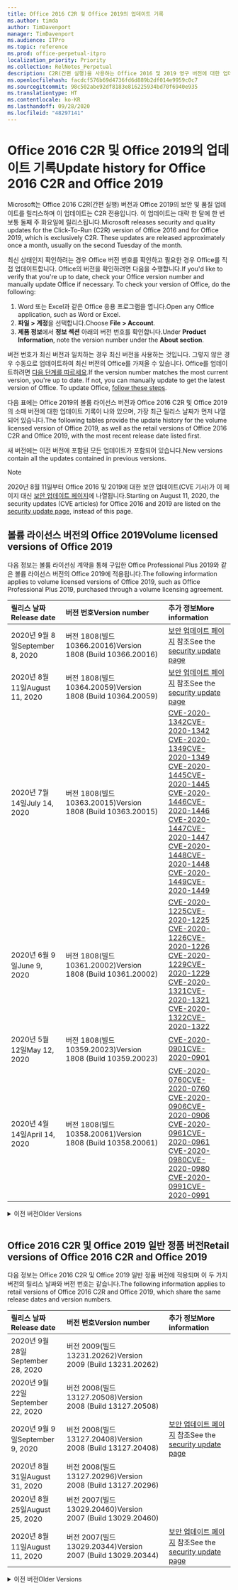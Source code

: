 ```yaml
---
title: Office 2016 C2R 및 Office 2019의 업데이트 기록
ms.author: timda
author: TimDavenport
manager: TimDavenport
ms.audience: ITPro
ms.topic: reference
ms.prod: office-perpetual-itpro
localization_priority: Priority
ms.collection: RelNotes_Perpetual
description: C2R(간편 실행)을 사용하는 Office 2016 및 2019 영구 버전에 대한 업데이트 기록을 IT 전문가에게 제공합니다.
ms.openlocfilehash: facdcf576b69d4736fd6d889b2df014e9959c0c7
ms.sourcegitcommit: 98c502abe92df8183e816225934bd70f6940e935
ms.translationtype: HT
ms.contentlocale: ko-KR
ms.lasthandoff: 09/28/2020
ms.locfileid: "48297141"
---
```

# <a name="update-history-for-office-2016-c2r-and-office-2019"></a><span data-ttu-id="ef72d-103">Office 2016 C2R 및 Office 2019의 업데이트 기록</span><span class="sxs-lookup"><span data-stu-id="ef72d-103">Update history for Office 2016 C2R and Office 2019</span></span>

<span data-ttu-id="ef72d-p101">Microsoft는 Office 2016 C2R(간편 실행) 버전과 Office 2019의 보안 및 품질 업데이트를 릴리스하며 이 업데이트는 C2R 전용입니다. 이 업데이트는 대략 한 달에 한 번 보통 둘째 주 화요일에 릴리스됩니다.</span><span class="sxs-lookup"><span data-stu-id="ef72d-p101">Microsoft releases security and quality updates for the Click-To-Run (C2R) version of Office 2016 and for Office 2019, which is exclusively C2R. These updates are released approximately once a month, usually on the second Tuesday of the month.</span></span>

<span data-ttu-id="ef72d-p102">최신 상태인지 확인하려는 경우 Office 버전 번호를 확인하고 필요한 경우 Office를 직접 업데이트합니다. Office의 버전을 확인하려면 다음을 수행합니다.</span><span class="sxs-lookup"><span data-stu-id="ef72d-p102">If you'd like to verify that you're up to date, check your Office version number and manually update Office if necessary. To check your version of Office, do the following:</span></span>

  1.    <span data-ttu-id="ef72d-108">Word 또는 Excel과 같은 Office 응용 프로그램을 엽니다.</span><span class="sxs-lookup"><span data-stu-id="ef72d-108">Open any Office application, such as Word or Excel.</span></span>
  2.    <span data-ttu-id="ef72d-109">**파일 > 계정**을 선택합니다.</span><span class="sxs-lookup"><span data-stu-id="ef72d-109">Choose **File > Account**.</span></span>
  3.    <span data-ttu-id="ef72d-110">**제품 정보**에서 **정보 섹션** 아래의 버전 번호를 확인합니다.</span><span class="sxs-lookup"><span data-stu-id="ef72d-110">Under **Product Information**, note the version number under the **About section**.</span></span>

<span data-ttu-id="ef72d-p103">버전 번호가 최신 버전과 일치하는 경우 최신 버전을 사용하는 것입니다. 그렇지 않은 경우 수동으로 업데이트하여 최신 버전의 Office를 가져올 수 있습니다. Office를 업데이트하려면 [다음 단계를 따르세요](https://support.office.com/article/2ab296f3-7f03-43a2-8e50-46de917611c5).</span><span class="sxs-lookup"><span data-stu-id="ef72d-p103">If the version number matches the most current version, you're up to date. If not, you can manually update to get the latest version of Office. To update Office, [follow these steps](https://support.office.com/article/2ab296f3-7f03-43a2-8e50-46de917611c5).</span></span>


<span data-ttu-id="ef72d-114">다음 표에는 Office 2019의 볼륨 라이선스 버전과 Office 2016 C2R 및 Office 2019의 소매 버전에 대한 업데이트 기록이 나와 있으며, 가장 최근 릴리스 날짜가 먼저 나열되어 있습니다.</span><span class="sxs-lookup"><span data-stu-id="ef72d-114">The following tables provide the update history for the volume licensed version of Office 2019, as well as the retail versions of Office 2016 C2R and Office 2019, with the most recent release date listed first.</span></span>

<span data-ttu-id="ef72d-115">새 버전에는 이전 버전에 포함된 모든 업데이트가 포함되어 있습니다.</span><span class="sxs-lookup"><span data-stu-id="ef72d-115">New versions contain all the updates contained in previous versions.</span></span>


 > [!NOTE]
> <span data-ttu-id="ef72d-116">2020년 8월 11일부터 Office 2016 및 2019에 대한 보안 업데이트(CVE 기사)가 이 페이지 대신 [ 보안 업데이트 페이지](https://docs.microsoft.com/officeupdates/microsoft365-apps-security-updates)에 나열됩니다.</span><span class="sxs-lookup"><span data-stu-id="ef72d-116">Starting on August 11, 2020, the security updates (CVE articles) for Office 2016 and 2019 are listed on the [security update page](https://docs.microsoft.com/officeupdates/microsoft365-apps-security-updates), instead of this page.</span></span> 


## <a name="volume-licensed-versions-of-office-2019"></a><span data-ttu-id="ef72d-117">볼륨 라이선스 버전의 Office 2019</span><span class="sxs-lookup"><span data-stu-id="ef72d-117">Volume licensed versions of Office 2019</span></span>
<span data-ttu-id="ef72d-118">다음 정보는 볼륨 라이선싱 계약을 통해 구입한 Office Professional Plus 2019와 같은 볼륨 라이선스 버전의 Office 2019에 적용됩니다.</span><span class="sxs-lookup"><span data-stu-id="ef72d-118">The following information applies to volume licensed versions of Office 2019, such as Office Professional Plus 2019, purchased through a volume licensing agreement.</span></span>

[//]: # (VL 테이블 시작 제거 안 함)


|<span data-ttu-id="ef72d-120">**릴리스 날짜**</span><span class="sxs-lookup"><span data-stu-id="ef72d-120">**Release date**</span></span>|<span data-ttu-id="ef72d-121">**버전 번호**</span><span class="sxs-lookup"><span data-stu-id="ef72d-121">**Version number**</span></span>|<span data-ttu-id="ef72d-122">**추가 정보**</span><span class="sxs-lookup"><span data-stu-id="ef72d-122">**More information**</span></span>|
|:-----|:-----|:-----|
|<span data-ttu-id="ef72d-123">2020년 9월 8일</span><span class="sxs-lookup"><span data-stu-id="ef72d-123">September 8, 2020</span></span>|<span data-ttu-id="ef72d-124">버전 1808(빌드 10366.20016)</span><span class="sxs-lookup"><span data-stu-id="ef72d-124">Version 1808 (Build 10366.20016)</span></span>|<span data-ttu-id="ef72d-125">[보안 업데이트 페이지](https://docs.microsoft.com/officeupdates/microsoft365-apps-security-updates) 참조</span><span class="sxs-lookup"><span data-stu-id="ef72d-125">See the [security update page](https://docs.microsoft.com/officeupdates/microsoft365-apps-security-updates)</span></span> |
|<span data-ttu-id="ef72d-126">2020년 8월 11일</span><span class="sxs-lookup"><span data-stu-id="ef72d-126">August 11, 2020</span></span>|<span data-ttu-id="ef72d-127">버전 1808(빌드 10364.20059)</span><span class="sxs-lookup"><span data-stu-id="ef72d-127">Version 1808 (Build 10364.20059)</span></span>|<span data-ttu-id="ef72d-128">[보안 업데이트 페이지](https://docs.microsoft.com/officeupdates/microsoft365-apps-security-updates) 참조</span><span class="sxs-lookup"><span data-stu-id="ef72d-128">See the [security update page](https://docs.microsoft.com/officeupdates/microsoft365-apps-security-updates)</span></span> |
|<span data-ttu-id="ef72d-129">2020년 7월 14일</span><span class="sxs-lookup"><span data-stu-id="ef72d-129">July 14, 2020</span></span>   |<span data-ttu-id="ef72d-130">버전 1808(빌드 10363.20015)</span><span class="sxs-lookup"><span data-stu-id="ef72d-130">Version 1808 (Build 10363.20015)</span></span>  |[<span data-ttu-id="ef72d-131">CVE-2020-1342</span><span class="sxs-lookup"><span data-stu-id="ef72d-131">CVE-2020-1342</span></span>](https://portal.msrc.microsoft.com/ko-KR/security-guidance/advisory/CVE-2020-1342) <br/>[<span data-ttu-id="ef72d-132">CVE-2020-1349</span><span class="sxs-lookup"><span data-stu-id="ef72d-132">CVE-2020-1349</span></span>](https://portal.msrc.microsoft.com/ko-KR/security-guidance/advisory/CVE-2020-1349) <br/>[<span data-ttu-id="ef72d-133">CVE-2020-1445</span><span class="sxs-lookup"><span data-stu-id="ef72d-133">CVE-2020-1445</span></span>](https://portal.msrc.microsoft.com/ko-KR/security-guidance/advisory/CVE-2020-1445) <br/>[<span data-ttu-id="ef72d-134">CVE-2020-1446</span><span class="sxs-lookup"><span data-stu-id="ef72d-134">CVE-2020-1446</span></span>](https://portal.msrc.microsoft.com/ko-KR/security-guidance/advisory/CVE-2020-1446) <br/>[<span data-ttu-id="ef72d-135">CVE-2020-1447</span><span class="sxs-lookup"><span data-stu-id="ef72d-135">CVE-2020-1447</span></span>](https://portal.msrc.microsoft.com/ko-KR/security-guidance/advisory/CVE-2020-1447) <br/>[<span data-ttu-id="ef72d-136">CVE-2020-1448</span><span class="sxs-lookup"><span data-stu-id="ef72d-136">CVE-2020-1448</span></span>](https://portal.msrc.microsoft.com/ko-KR/security-guidance/advisory/CVE-2020-1448) <br/>[<span data-ttu-id="ef72d-137">CVE-2020-1449</span><span class="sxs-lookup"><span data-stu-id="ef72d-137">CVE-2020-1449</span></span>](https://portal.msrc.microsoft.com/ko-KR/security-guidance/advisory/CVE-2020-1449) <br/>|
|<span data-ttu-id="ef72d-138">2020년 6월 9일</span><span class="sxs-lookup"><span data-stu-id="ef72d-138">June 9, 2020</span></span>   |<span data-ttu-id="ef72d-139">버전 1808(빌드 10361.20002)</span><span class="sxs-lookup"><span data-stu-id="ef72d-139">Version 1808 (Build 10361.20002)</span></span>  |[<span data-ttu-id="ef72d-140">CVE-2020-1225</span><span class="sxs-lookup"><span data-stu-id="ef72d-140">CVE-2020-1225</span></span>](https://portal.msrc.microsoft.com/ko-KR/security-guidance/advisory/CVE-2020-1225) <br/> [<span data-ttu-id="ef72d-141">CVE-2020-1226</span><span class="sxs-lookup"><span data-stu-id="ef72d-141">CVE-2020-1226</span></span>](https://portal.msrc.microsoft.com/ko-KR/security-guidance/advisory/CVE-2020-1226) <br/>[<span data-ttu-id="ef72d-142">CVE-2020-1229</span><span class="sxs-lookup"><span data-stu-id="ef72d-142">CVE-2020-1229</span></span>](https://portal.msrc.microsoft.com/ko-KR/security-guidance/advisory/CVE-2020-1229) <br/>[<span data-ttu-id="ef72d-143">CVE-2020-1321</span><span class="sxs-lookup"><span data-stu-id="ef72d-143">CVE-2020-1321</span></span>](https://portal.msrc.microsoft.com/ko-KR/security-guidance/advisory/CVE-2020-1321) <br/>[<span data-ttu-id="ef72d-144">CVE-2020-1322</span><span class="sxs-lookup"><span data-stu-id="ef72d-144">CVE-2020-1322</span></span>](https://portal.msrc.microsoft.com/ko-KR/security-guidance/advisory/CVE-2020-1322) <br/>|
|<span data-ttu-id="ef72d-145">2020년 5월 12일</span><span class="sxs-lookup"><span data-stu-id="ef72d-145">May 12, 2020</span></span>   |<span data-ttu-id="ef72d-146">버전 1808(빌드 10359.20023)</span><span class="sxs-lookup"><span data-stu-id="ef72d-146">Version 1808 (Build 10359.20023)</span></span>  |[<span data-ttu-id="ef72d-147">CVE-2020-0901</span><span class="sxs-lookup"><span data-stu-id="ef72d-147">CVE-2020-0901</span></span>](https://portal.msrc.microsoft.com/ko-KR/security-guidance/advisory/CVE-2020-0901) <br/> |
|<span data-ttu-id="ef72d-148">2020년 4월 14일</span><span class="sxs-lookup"><span data-stu-id="ef72d-148">April 14, 2020</span></span>   |<span data-ttu-id="ef72d-149">버전 1808(빌드 10358.20061)</span><span class="sxs-lookup"><span data-stu-id="ef72d-149">Version 1808 (Build 10358.20061)</span></span>  |[<span data-ttu-id="ef72d-150">CVE-2020-0760</span><span class="sxs-lookup"><span data-stu-id="ef72d-150">CVE-2020-0760</span></span>](https://portal.msrc.microsoft.com/ko-KR/security-guidance/advisory/CVE-2020-0760) <br/> [<span data-ttu-id="ef72d-151">CVE-2020-0906</span><span class="sxs-lookup"><span data-stu-id="ef72d-151">CVE-2020-0906</span></span>](https://portal.msrc.microsoft.com/ko-KR/security-guidance/advisory/CVE-2020-0906) <br/> [<span data-ttu-id="ef72d-152">CVE-2020-0961</span><span class="sxs-lookup"><span data-stu-id="ef72d-152">CVE-2020-0961</span></span>](https://portal.msrc.microsoft.com/ko-KR/security-guidance/advisory/CVE-2020-0961) <br/> [<span data-ttu-id="ef72d-153">CVE-2020-0980</span><span class="sxs-lookup"><span data-stu-id="ef72d-153">CVE-2020-0980</span></span>](https://portal.msrc.microsoft.com/ko-KR/security-guidance/advisory/CVE-2020-0980) <br/>[<span data-ttu-id="ef72d-154">CVE-2020-0991</span><span class="sxs-lookup"><span data-stu-id="ef72d-154">CVE-2020-0991</span></span>](https://portal.msrc.microsoft.com/ko-KR/security-guidance/advisory/CVE-2020-0991) <br/> |


[//]: # (VL TABLE END를 제거하지 마십시오.)

<details>
<summary><span data-ttu-id="ef72d-156">이전 버전</span><span class="sxs-lookup"><span data-stu-id="ef72d-156">Older Versions</span></span></summary>
 

[//]: # (VL 오래된 테이블 시작)을(를) 제거하지 마십시오.


|<span data-ttu-id="ef72d-158">**릴리스 날짜**</span><span class="sxs-lookup"><span data-stu-id="ef72d-158">**Release date**</span></span>|<span data-ttu-id="ef72d-159">**버전 번호**</span><span class="sxs-lookup"><span data-stu-id="ef72d-159">**Version number**</span></span>|<span data-ttu-id="ef72d-160">**추가 정보**</span><span class="sxs-lookup"><span data-stu-id="ef72d-160">**More information**</span></span>|
|:-----|:-----|:-----|
|<span data-ttu-id="ef72d-161">2020년 3월 10일</span><span class="sxs-lookup"><span data-stu-id="ef72d-161">March 10, 2020</span></span>   |<span data-ttu-id="ef72d-162">버전 1808 (빌드 10357.20081)</span><span class="sxs-lookup"><span data-stu-id="ef72d-162">Version 1808 (Build 10357.20081)</span></span>  |[<span data-ttu-id="ef72d-163">CVE-2020-0850</span><span class="sxs-lookup"><span data-stu-id="ef72d-163">CVE-2020-0850</span></span>](https://portal.msrc.microsoft.com/ko-KR/security-guidance/advisory/CVE-2020-0850) <br/> [<span data-ttu-id="ef72d-164">CVE-2020-0852</span><span class="sxs-lookup"><span data-stu-id="ef72d-164">CVE-2020-0852</span></span>](https://portal.msrc.microsoft.com/ko-KR/security-guidance/advisory/CVE-2020-0852) <br/> [<span data-ttu-id="ef72d-165">CVE-2020-0892</span><span class="sxs-lookup"><span data-stu-id="ef72d-165">CVE-2020-0892</span></span>](https://portal.msrc.microsoft.com/ko-KR/security-guidance/advisory/CVE-2020-0892) <br/>  |
|<span data-ttu-id="ef72d-166">2020년 2월 11일</span><span class="sxs-lookup"><span data-stu-id="ef72d-166">February 11, 2020</span></span>   |<span data-ttu-id="ef72d-167">버전 1808 (빌드 10356.20006)</span><span class="sxs-lookup"><span data-stu-id="ef72d-167">Version 1808 (Build 10356.20006)</span></span>  |[<span data-ttu-id="ef72d-168">CVE-2020-0696</span><span class="sxs-lookup"><span data-stu-id="ef72d-168">CVE-2020-0696</span></span>](https://portal.msrc.microsoft.com/ko-KR/security-guidance/advisory/CVE-2020-0696) <br/> [<span data-ttu-id="ef72d-169">CVE-2020-0759</span><span class="sxs-lookup"><span data-stu-id="ef72d-169">CVE-2020-0759</span></span>](https://portal.msrc.microsoft.com/ko-KR/security-guidance/advisory/CVE-2020-0759) <br/>  |


[//]: # (VL 오래된 테이블 종료)를 제거하지 마십시오.

</details>


<br/>

## <a name="retail-versions-of-office-2016-c2r-and-office-2019"></a><span data-ttu-id="ef72d-171">Office 2016 C2R 및 Office 2019 일반 정품 버전</span><span class="sxs-lookup"><span data-stu-id="ef72d-171">Retail versions of Office 2016 C2R and Office 2019</span></span>
<span data-ttu-id="ef72d-172">다음 정보는 Office 2016 C2R 및 Office 2019 일반 정품 버전에 적용되며 이 두 가지 버전의 릴리스 날짜와 버전 번호는 같습니다.</span><span class="sxs-lookup"><span data-stu-id="ef72d-172">The following information applies to retail versions of Office 2016 C2R and Office 2019, which share the same release dates and version numbers.</span></span>

[//]: # (VL 테이블 시작 제거 안 함)


|<span data-ttu-id="ef72d-174">**릴리스 날짜**</span><span class="sxs-lookup"><span data-stu-id="ef72d-174">**Release date**</span></span>|<span data-ttu-id="ef72d-175">**버전 번호**</span><span class="sxs-lookup"><span data-stu-id="ef72d-175">**Version number**</span></span>|<span data-ttu-id="ef72d-176">**추가 정보**</span><span class="sxs-lookup"><span data-stu-id="ef72d-176">**More information**</span></span>|
|:-----|:-----|:-----|
|<span data-ttu-id="ef72d-177">2020년 9월 28일</span><span class="sxs-lookup"><span data-stu-id="ef72d-177">September 28, 2020</span></span>|<span data-ttu-id="ef72d-178">버전 2009(빌드 13231.20262)</span><span class="sxs-lookup"><span data-stu-id="ef72d-178">Version 2009 (Build 13231.20262)</span></span>| |
|<span data-ttu-id="ef72d-179">2020년 9월 22일</span><span class="sxs-lookup"><span data-stu-id="ef72d-179">September 22, 2020</span></span>|<span data-ttu-id="ef72d-180">버전 2008(빌드 13127.20508)</span><span class="sxs-lookup"><span data-stu-id="ef72d-180">Version 2008 (Build 13127.20508)</span></span>| |
|<span data-ttu-id="ef72d-181">2020년 9월 9일</span><span class="sxs-lookup"><span data-stu-id="ef72d-181">September 9, 2020</span></span>|<span data-ttu-id="ef72d-182">버전 2008(빌드 13127.20408)</span><span class="sxs-lookup"><span data-stu-id="ef72d-182">Version 2008 (Build 13127.20408)</span></span>|<span data-ttu-id="ef72d-183">[보안 업데이트 페이지](https://docs.microsoft.com/officeupdates/microsoft365-apps-security-updates) 참조</span><span class="sxs-lookup"><span data-stu-id="ef72d-183">See the [security update page](https://docs.microsoft.com/officeupdates/microsoft365-apps-security-updates)</span></span> |
|<span data-ttu-id="ef72d-184">2020년 8월 31일</span><span class="sxs-lookup"><span data-stu-id="ef72d-184">August 31, 2020</span></span>|<span data-ttu-id="ef72d-185">버전 2008(빌드 13127.20296)</span><span class="sxs-lookup"><span data-stu-id="ef72d-185">Version 2008 (Build 13127.20296)</span></span>| |
|<span data-ttu-id="ef72d-186">2020년 8월 25일</span><span class="sxs-lookup"><span data-stu-id="ef72d-186">August 25, 2020</span></span>|<span data-ttu-id="ef72d-187">버전 2007(빌드 13029.20460)</span><span class="sxs-lookup"><span data-stu-id="ef72d-187">Version 2007 (Build 13029.20460)</span></span>| |
|<span data-ttu-id="ef72d-188">2020년 8월 11일</span><span class="sxs-lookup"><span data-stu-id="ef72d-188">August 11, 2020</span></span>|<span data-ttu-id="ef72d-189">버전 2007(빌드 13029.20344)</span><span class="sxs-lookup"><span data-stu-id="ef72d-189">Version 2007 (Build 13029.20344)</span></span>|<span data-ttu-id="ef72d-190">[보안 업데이트 페이지](https://docs.microsoft.com/officeupdates/microsoft365-apps-security-updates) 참조</span><span class="sxs-lookup"><span data-stu-id="ef72d-190">See the [security update page](https://docs.microsoft.com/officeupdates/microsoft365-apps-security-updates)</span></span> |


[//]: # (VL 테이블 시작 제거 안 함)

<details>
<summary><span data-ttu-id="ef72d-192">이전 버전</span><span class="sxs-lookup"><span data-stu-id="ef72d-192">Older Versions</span></span></summary>
 

[//]: # (VL 테이블 시작 제거 안 함)


|<span data-ttu-id="ef72d-194">**릴리스 날짜**</span><span class="sxs-lookup"><span data-stu-id="ef72d-194">**Release date**</span></span>|<span data-ttu-id="ef72d-195">**버전 번호**</span><span class="sxs-lookup"><span data-stu-id="ef72d-195">**Version number**</span></span>|<span data-ttu-id="ef72d-196">**추가 정보**</span><span class="sxs-lookup"><span data-stu-id="ef72d-196">**More information**</span></span>|
|:-----|:-----|:-----|
|<span data-ttu-id="ef72d-197">2020년 7월 30일</span><span class="sxs-lookup"><span data-stu-id="ef72d-197">July 30, 2020</span></span>|<span data-ttu-id="ef72d-198">버전 2007(빌드 13029.20308)</span><span class="sxs-lookup"><span data-stu-id="ef72d-198">Version 2007 (Build 13029.20308)</span></span>  |<span data-ttu-id="ef72d-199">다양한 버그 및 성능 수정 사항.</span><span class="sxs-lookup"><span data-stu-id="ef72d-199">Various bug and performance fixes.</span></span>  <br/>  |
|<span data-ttu-id="ef72d-200">2020년 7월 28일</span><span class="sxs-lookup"><span data-stu-id="ef72d-200">July 28, 2020</span></span>|<span data-ttu-id="ef72d-201">버전 2006(빌드 13001.20498)</span><span class="sxs-lookup"><span data-stu-id="ef72d-201">Version 2006 (Build 13001.20498)</span></span>  |<span data-ttu-id="ef72d-202">다양한 버그 및 성능 수정 사항.</span><span class="sxs-lookup"><span data-stu-id="ef72d-202">Various bug and performance fixes.</span></span>  <br/>  |
|<span data-ttu-id="ef72d-203">2020년 7월 14일</span><span class="sxs-lookup"><span data-stu-id="ef72d-203">July 14, 2020</span></span>|<span data-ttu-id="ef72d-204">버전 2006(빌드 13001.20384)</span><span class="sxs-lookup"><span data-stu-id="ef72d-204">Version 2006 (Build 13001.20384)</span></span>  |[<span data-ttu-id="ef72d-205">CVE-2020-1342</span><span class="sxs-lookup"><span data-stu-id="ef72d-205">CVE-2020-1342</span></span>](https://portal.msrc.microsoft.com/ko-KR/security-guidance/advisory/CVE-2020-1342) <br/>[<span data-ttu-id="ef72d-206">CVE-2020-1349</span><span class="sxs-lookup"><span data-stu-id="ef72d-206">CVE-2020-1349</span></span>](https://portal.msrc.microsoft.com/ko-KR/security-guidance/advisory/CVE-2020-1349) <br/>[<span data-ttu-id="ef72d-207">CVE-2020-1445</span><span class="sxs-lookup"><span data-stu-id="ef72d-207">CVE-2020-1445</span></span>](https://portal.msrc.microsoft.com/ko-KR/security-guidance/advisory/CVE-2020-1445) <br/>[<span data-ttu-id="ef72d-208">CVE-2020-1446</span><span class="sxs-lookup"><span data-stu-id="ef72d-208">CVE-2020-1446</span></span>](https://portal.msrc.microsoft.com/ko-KR/security-guidance/advisory/CVE-2020-1446) <br/>[<span data-ttu-id="ef72d-209">CVE-2020-1447</span><span class="sxs-lookup"><span data-stu-id="ef72d-209">CVE-2020-1447</span></span>](https://portal.msrc.microsoft.com/ko-KR/security-guidance/advisory/CVE-2020-1447) <br/>[<span data-ttu-id="ef72d-210">CVE-2020-1449</span><span class="sxs-lookup"><span data-stu-id="ef72d-210">CVE-2020-1449</span></span>](https://portal.msrc.microsoft.com/ko-KR/security-guidance/advisory/CVE-2020-1449) <br/>[<span data-ttu-id="ef72d-211">CVE-2020-1458</span><span class="sxs-lookup"><span data-stu-id="ef72d-211">CVE-2020-1458</span></span>](https://portal.msrc.microsoft.com/ko-KR/security-guidance/advisory/CVE-2020-1458) <br/>|
|<span data-ttu-id="ef72d-212">2020년 6월 30일</span><span class="sxs-lookup"><span data-stu-id="ef72d-212">June 30, 2020</span></span>|<span data-ttu-id="ef72d-213">버전 2006(빌드 13001.20266)</span><span class="sxs-lookup"><span data-stu-id="ef72d-213">Version 2006 (Build 13001.20266)</span></span>  |<span data-ttu-id="ef72d-214">다양한 버그 및 성능 수정 사항.</span><span class="sxs-lookup"><span data-stu-id="ef72d-214">Various bug and performance fixes.</span></span>  <br/>  |
|<span data-ttu-id="ef72d-215">2020년 6월 24일</span><span class="sxs-lookup"><span data-stu-id="ef72d-215">June 24, 2020</span></span>|<span data-ttu-id="ef72d-216">버전 2005(빌드 12827.20470)</span><span class="sxs-lookup"><span data-stu-id="ef72d-216">Version 2005 (Build 12827.20470)</span></span>  |<span data-ttu-id="ef72d-217">다양한 버그 및 성능 수정 사항.</span><span class="sxs-lookup"><span data-stu-id="ef72d-217">Various bug and performance fixes.</span></span>  <br/>  |
|<span data-ttu-id="ef72d-218">2020년 6월 9일</span><span class="sxs-lookup"><span data-stu-id="ef72d-218">June 9, 2020</span></span>|<span data-ttu-id="ef72d-219">버전 2005(빌드 12827.20336)</span><span class="sxs-lookup"><span data-stu-id="ef72d-219">Version 2005 (Build 12827.20336)</span></span>  |[<span data-ttu-id="ef72d-220">CVE-2020-1225</span><span class="sxs-lookup"><span data-stu-id="ef72d-220">CVE-2020-1225</span></span>](https://portal.msrc.microsoft.com/ko-KR/security-guidance/advisory/CVE-2020-1225)  <br/> [<span data-ttu-id="ef72d-221">CVE-2020-1226</span><span class="sxs-lookup"><span data-stu-id="ef72d-221">CVE-2020-1226</span></span>](https://portal.msrc.microsoft.com/ko-KR/security-guidance/advisory/CVE-2020-1226)  <br/> [<span data-ttu-id="ef72d-222">CVE-2020-1229</span><span class="sxs-lookup"><span data-stu-id="ef72d-222">CVE-2020-1229</span></span>](https://portal.msrc.microsoft.com/ko-KR/security-guidance/advisory/CVE-2020-1229)  <br/> [<span data-ttu-id="ef72d-223">CVE-2020-1321</span><span class="sxs-lookup"><span data-stu-id="ef72d-223">CVE-2020-1321</span></span>](https://portal.msrc.microsoft.com/ko-KR/security-guidance/advisory/CVE-2020-1321)  <br/> [<span data-ttu-id="ef72d-224">CVE-2020-1322</span><span class="sxs-lookup"><span data-stu-id="ef72d-224">CVE-2020-1322</span></span>](https://portal.msrc.microsoft.com/ko-KR/security-guidance/advisory/CVE-2020-1322)  <br/>|
|<span data-ttu-id="ef72d-225">2020년 6월 2일</span><span class="sxs-lookup"><span data-stu-id="ef72d-225">June 2, 2020</span></span>|<span data-ttu-id="ef72d-226">버전 2005(빌드 12827.20268)</span><span class="sxs-lookup"><span data-stu-id="ef72d-226">Version 2005 (Build 12827.20268)</span></span>  |<span data-ttu-id="ef72d-227">다양한 버그 및 성능 수정 사항.</span><span class="sxs-lookup"><span data-stu-id="ef72d-227">Various bug and performance fixes.</span></span>  <br/>  |
|<span data-ttu-id="ef72d-228">2020년 5월 21일</span><span class="sxs-lookup"><span data-stu-id="ef72d-228">May 21, 2020</span></span>|<span data-ttu-id="ef72d-229">버전 2004(빌드 12730.20352)</span><span class="sxs-lookup"><span data-stu-id="ef72d-229">Version 2004 (Build 12730.20352)</span></span>  |<span data-ttu-id="ef72d-230">다양한 버그 및 성능 수정 사항.</span><span class="sxs-lookup"><span data-stu-id="ef72d-230">Various bug and performance fixes.</span></span>  <br/>  |
|<span data-ttu-id="ef72d-231">2020년 5월 12일</span><span class="sxs-lookup"><span data-stu-id="ef72d-231">May 12, 2020</span></span>|<span data-ttu-id="ef72d-232">버전 2004(버전 12730.20270)</span><span class="sxs-lookup"><span data-stu-id="ef72d-232">Version 2004 (Build 12730.20270)</span></span>  |[<span data-ttu-id="ef72d-233">CVE-2020-0901</span><span class="sxs-lookup"><span data-stu-id="ef72d-233">CVE-2020-0901</span></span>](https://portal.msrc.microsoft.com/ko-KR/security-guidance/advisory/CVE-2020-0901)  <br/>  |
|<span data-ttu-id="ef72d-234">2020년 5월 4일</span><span class="sxs-lookup"><span data-stu-id="ef72d-234">May 4, 2020</span></span>|<span data-ttu-id="ef72d-235">버전 2004(빌드 12730.20250)</span><span class="sxs-lookup"><span data-stu-id="ef72d-235">Version 2004 (Build 12730.20250)</span></span>  |[<span data-ttu-id="ef72d-236">링크</span><span class="sxs-lookup"><span data-stu-id="ef72d-236">Link</span></span>](https://support.microsoft.com/office/excel-word-powerpoint-file-becomes-corrupt-when-opening-a-file-that-contains-a-vba-project-or-after-enabling-a-macro-in-an-open-file-ad6ee6ca-db23-4614-a403-282821eb99f6?ui=en-us&rs=en-us&ad=us)<br/>  |
|<span data-ttu-id="ef72d-237">2020년 4월 29일</span><span class="sxs-lookup"><span data-stu-id="ef72d-237">April 29, 2020</span></span>|<span data-ttu-id="ef72d-238">버전 2004(빌드 12730.20236)</span><span class="sxs-lookup"><span data-stu-id="ef72d-238">Version 2004 (Build 12730.20236)</span></span>  |<span data-ttu-id="ef72d-239">다양한 버그 및 성능 수정 사항.</span><span class="sxs-lookup"><span data-stu-id="ef72d-239">Various bug and performance fixes.</span></span> <br/>  |
|<span data-ttu-id="ef72d-240">2020년 4월 15일</span><span class="sxs-lookup"><span data-stu-id="ef72d-240">April 15, 2020</span></span>|<span data-ttu-id="ef72d-241">버전 2003(빌드 12624.20466)</span><span class="sxs-lookup"><span data-stu-id="ef72d-241">Version 2003 (Build 12624.20466)</span></span>  |<span data-ttu-id="ef72d-242">다양한 버그 및 성능 수정 사항.</span><span class="sxs-lookup"><span data-stu-id="ef72d-242">Various bug and performance fixes.</span></span> <br/>  |
|<span data-ttu-id="ef72d-243">2020년 4월 14일</span><span class="sxs-lookup"><span data-stu-id="ef72d-243">April 14, 2020</span></span>|<span data-ttu-id="ef72d-244">버전 2003(빌드 12624.20442)</span><span class="sxs-lookup"><span data-stu-id="ef72d-244">Version 2003 (Build 12624.20442)</span></span>  |[<span data-ttu-id="ef72d-245">CVE-2020-0760</span><span class="sxs-lookup"><span data-stu-id="ef72d-245">CVE-2020-0760</span></span>](https://portal.msrc.microsoft.com/ko-KR/security-guidance/advisory/CVE-2020-0760) <br/> [<span data-ttu-id="ef72d-246">CVE-2020-0906</span><span class="sxs-lookup"><span data-stu-id="ef72d-246">CVE-2020-0906</span></span>](https://portal.msrc.microsoft.com/ko-KR/security-guidance/advisory/CVE-2020-0906) <br/> [<span data-ttu-id="ef72d-247">CVE-2020-0961</span><span class="sxs-lookup"><span data-stu-id="ef72d-247">CVE-2020-0961</span></span>](https://portal.msrc.microsoft.com/ko-KR/security-guidance/advisory/CVE-2020-0961) <br/> [<span data-ttu-id="ef72d-248">CVE-2020-0979</span><span class="sxs-lookup"><span data-stu-id="ef72d-248">CVE-2020-0979</span></span>](https://portal.msrc.microsoft.com/ko-KR/security-guidance/advisory/CVE-2020-0979) <br/> [<span data-ttu-id="ef72d-249">CVE-2020-0980</span><span class="sxs-lookup"><span data-stu-id="ef72d-249">CVE-2020-0980</span></span>](https://portal.msrc.microsoft.com/ko-KR/security-guidance/advisory/CVE-2020-0980) <br/>[<span data-ttu-id="ef72d-250">CVE-2020-0991</span><span class="sxs-lookup"><span data-stu-id="ef72d-250">CVE-2020-0991</span></span>](https://portal.msrc.microsoft.com/ko-KR/security-guidance/advisory/CVE-2020-0991) <br/> |
|<span data-ttu-id="ef72d-251">2020년 3월 31일</span><span class="sxs-lookup"><span data-stu-id="ef72d-251">March 31, 2020</span></span>|<span data-ttu-id="ef72d-252">버전 2003(빌드 12624.20382)</span><span class="sxs-lookup"><span data-stu-id="ef72d-252">Version 2003 (Build 12624.20382)</span></span>  |<span data-ttu-id="ef72d-253">다양한 버그 및 성능 수정 사항.</span><span class="sxs-lookup"><span data-stu-id="ef72d-253">Various bug and performance fixes.</span></span> <br/>  |
|<span data-ttu-id="ef72d-254">2020년 3월 25일</span><span class="sxs-lookup"><span data-stu-id="ef72d-254">March 25, 2020</span></span>|<span data-ttu-id="ef72d-255">버전 2003 (빌드 12624.20320)</span><span class="sxs-lookup"><span data-stu-id="ef72d-255">Version 2003 (Build 12624.20320)</span></span>  |<span data-ttu-id="ef72d-256">다양한 버그 및 성능 수정 사항.</span><span class="sxs-lookup"><span data-stu-id="ef72d-256">Various bug and performance fixes.</span></span> <br/>  |
|<span data-ttu-id="ef72d-257">2020년 3월 10일</span><span class="sxs-lookup"><span data-stu-id="ef72d-257">March 10, 2020</span></span>|<span data-ttu-id="ef72d-258">버전 2002 (빌드 12527.20278)</span><span class="sxs-lookup"><span data-stu-id="ef72d-258">Version 2002 (Build 12527.20278)</span></span>  |[<span data-ttu-id="ef72d-259">CVE-2020-0850</span><span class="sxs-lookup"><span data-stu-id="ef72d-259">CVE-2020-0850</span></span>](https://portal.msrc.microsoft.com/ko-KR/security-guidance/advisory/CVE-2020-0850) <br/> [<span data-ttu-id="ef72d-260">CVE-2020-0851</span><span class="sxs-lookup"><span data-stu-id="ef72d-260">CVE-2020-0851</span></span>](https://portal.msrc.microsoft.com/ko-KR/security-guidance/advisory/CVE-2020-0851) <br/> [<span data-ttu-id="ef72d-261">CVE-2020-0855</span><span class="sxs-lookup"><span data-stu-id="ef72d-261">CVE-2020-0855</span></span>](https://portal.msrc.microsoft.com/ko-KR/security-guidance/advisory/CVE-2020-0855) <br/> [<span data-ttu-id="ef72d-262">CVE-2020-0892</span><span class="sxs-lookup"><span data-stu-id="ef72d-262">CVE-2020-0892</span></span>](https://portal.msrc.microsoft.com/ko-KR/security-guidance/advisory/CVE-2020-0892) <br/>  |
|<span data-ttu-id="ef72d-263">2020년 3월 1일</span><span class="sxs-lookup"><span data-stu-id="ef72d-263">March 1, 2020</span></span>   |<span data-ttu-id="ef72d-264">버전 2002 (빌드 12527.20242)</span><span class="sxs-lookup"><span data-stu-id="ef72d-264">Version 2002 (Build 12527.20242)</span></span>  |<span data-ttu-id="ef72d-265">타사 응용 프로그램에서 Outlook에서 전자 메일을 보낼 수 없는 문제를 해결합니다.</span><span class="sxs-lookup"><span data-stu-id="ef72d-265">Addresses an issue that caused third party applications to be unable to send email from Outlook.</span></span> <br/>  |


[//]: # (VL 테이블 종료제거 안 함)


</details>






